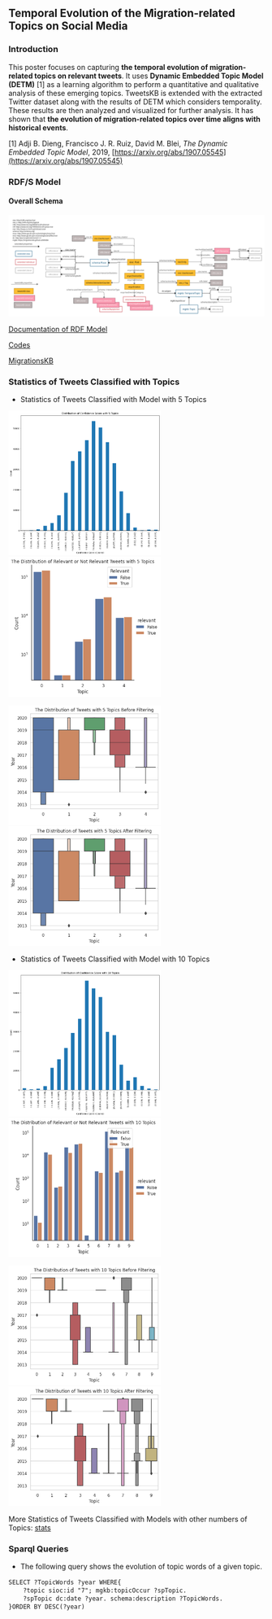 ## Temporal Evolution of the Migration-related Topics on Social Media

### Introduction

This poster focuses on capturing **the temporal evolution of migration-related topics on relevant tweets**. 
It uses **Dynamic Embedded Topic Model (DETM)** [1] as a learning algorithm to perform a quantitative
and qualitative analysis of these emerging topics. TweetsKB is extended
with the extracted Twitter dataset along with the results of DETM which
considers temporality. These results are then analyzed and visualized for
further analysis. It has shown that **the evolution of migration-related topics over time aligns with historical events**. 

[1] Adji B. Dieng, Francisco J. R. Ruiz, David M. Blei, _The Dynamic Embedded Topic Model_, 2019, [https://arxiv.org/abs/1907.05545](https://arxiv.org/abs/1907.05545)

### RDF/S Model
#### Overall Schema

![](images/migrationKB_schema.png)


[Documentation of RDF Model](migrationsKB_schema.html)

[Codes](https://github.com/siebeniris/detm_tweets/tree/master)

[MigrationsKB](https://github.com/siebeniris/detm_tweets/blob/master/migrationsKB_temporal_07132021_132954.tar.xz)

### Statistics of Tweets Classified with Topics

* Statistics of Tweets Classified with Model with 5 Topics

<img src="images/dist_plots/dist_cossim_5.png" width="300px"/> <img src="images/dist_plots/dist_bef_after_5_log_True.png" width="300px"/> 
  
 
<img src="images/dist_plots/dist_before_filtering_time_5.png" width="300px"/> <img src="images/dist_plots/dist_after_filtering_time_5.png" width="300px"/>



* Statistics of Tweets Classified with Model with 10 Topics
  
<img src="images/dist_plots/dist_cossim_10.png" width="300px"/><img src="images/dist_plots/dist_bef_after_10_log_True.png" width="300px"/> 


<img src="images/dist_plots/dist_before_filtering_time_10.png" width="300px"/> <img src="images/dist_plots/dist_after_filtering_time_10.png" width="300px"/>



More Statistics of Tweets Classified with Models with other numbers of Topics: [stats](stats.md)


### Sparql Queries

* The following query shows the evolution of topic words of a given topic.
```sparql
SELECT ?TopicWords ?year WHERE{
    ?topic sioc:id "7"; mgkb:topicOccur ?spTopic.
    ?spTopic dc:date ?year. schema:description ?TopicWords.
}ORDER BY DESC(?year)
```